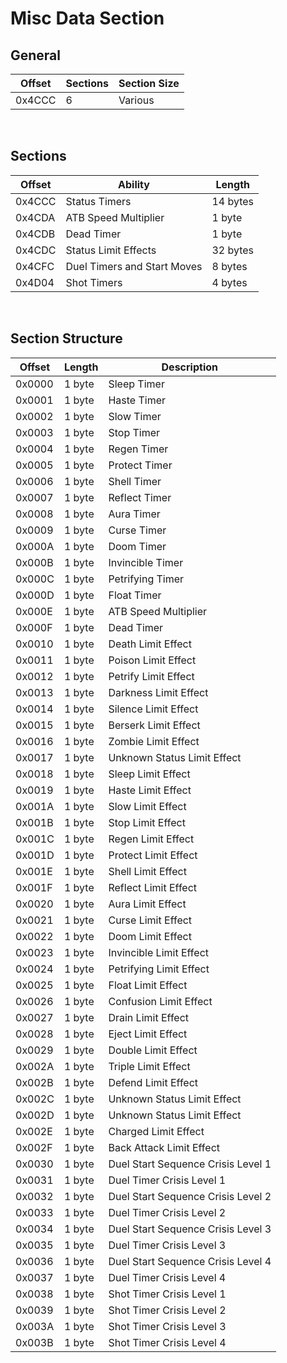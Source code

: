 # Misc Data Section
## General
| Offset        | Sections | Section Size |
| ------------- | ---------| -------------|
| 0x4CCC        | 6        | Various      |
<br/>

## Sections
| Offset | Ability                      | Length   |
| ------ | ---------------------------- | -------- |
| 0x4CCC | Status Timers                | 14 bytes |
| 0x4CDA | ATB Speed Multiplier         | 1 byte   |
| 0x4CDB | Dead Timer                   | 1 byte   |
| 0x4CDC | Status Limit Effects         | 32 bytes |
| 0x4CFC | Duel Timers and Start Moves  | 8 bytes  |
| 0x4D04 | Shot Timers                  | 4 bytes  |
<br/>

## Section Structure
| Offset        | Length        | Description                         |
| ------------- | --------------| ----------------------------------- |
| 0x0000        | 1 byte        | Sleep Timer                         |
| 0x0001        | 1 byte        | Haste Timer                         |
| 0x0002        | 1 byte        | Slow  Timer                         |
| 0x0003        | 1 byte        | Stop Timer                          |
| 0x0004        | 1 byte        | Regen Timer                         |
| 0x0005        | 1 byte        | Protect Timer                       |
| 0x0006        | 1 byte        | Shell Timer                         |
| 0x0007        | 1 byte        | Reflect Timer                       |
| 0x0008        | 1 byte        | Aura Timer                          |
| 0x0009        | 1 byte        | Curse Timer                         |
| 0x000A        | 1 byte        | Doom Timer                          |
| 0x000B        | 1 byte        | Invincible Timer                    |
| 0x000C        | 1 byte        | Petrifying Timer                    |
| 0x000D        | 1 byte        | Float Timer                         |
| 0x000E        | 1 byte        | ATB Speed Multiplier                |
| 0x000F        | 1 byte        | Dead Timer                          |
| 0x0010        | 1 byte        | Death Limit Effect                  |
| 0x0011        | 1 byte        | Poison Limit Effect                 |
| 0x0012        | 1 byte        | Petrify Limit Effect                |
| 0x0013        | 1 byte        | Darkness Limit Effect               |
| 0x0014        | 1 byte        | Silence Limit Effect                |
| 0x0015        | 1 byte        | Berserk Limit Effect                |
| 0x0016        | 1 byte        | Zombie Limit Effect                 |
| 0x0017        | 1 byte        | Unknown Status Limit Effect         |
| 0x0018        | 1 byte        | Sleep Limit Effect                  |
| 0x0019        | 1 byte        | Haste Limit Effect                  |
| 0x001A        | 1 byte        | Slow Limit Effect                   |
| 0x001B        | 1 byte        | Stop Limit Effect                   |
| 0x001C        | 1 byte        | Regen Limit Effect                  |
| 0x001D        | 1 byte        | Protect Limit Effect                |
| 0x001E        | 1 byte        | Shell Limit Effect                  |
| 0x001F        | 1 byte        | Reflect Limit Effect                |
| 0x0020        | 1 byte        | Aura Limit Effect                   |
| 0x0021        | 1 byte        | Curse Limit Effect                  |
| 0x0022        | 1 byte        | Doom Limit Effect                   |
| 0x0023        | 1 byte        | Invincible Limit Effect             |
| 0x0024        | 1 byte        | Petrifying Limit Effect             |
| 0x0025        | 1 byte        | Float Limit Effect                  |
| 0x0026        | 1 byte        | Confusion Limit Effect              |
| 0x0027        | 1 byte        | Drain Limit Effect                  |
| 0x0028        | 1 byte        | Eject Limit Effect                  |
| 0x0029        | 1 byte        | Double Limit Effect                 |
| 0x002A        | 1 byte        | Triple Limit Effect                 |
| 0x002B        | 1 byte        | Defend Limit Effect                 |
| 0x002C        | 1 byte        | Unknown Status Limit Effect         |
| 0x002D        | 1 byte        | Unknown Status Limit Effect         |
| 0x002E        | 1 byte        | Charged Limit Effect                |
| 0x002F        | 1 byte        | Back Attack Limit Effect            |
| 0x0030        | 1 byte        | Duel Start Sequence Crisis Level 1  |
| 0x0031        | 1 byte        | Duel Timer Crisis Level 1           |
| 0x0032        | 1 byte        | Duel Start Sequence Crisis Level 2  |
| 0x0033        | 1 byte        | Duel Timer Crisis Level 2           |
| 0x0034        | 1 byte        | Duel Start Sequence Crisis Level 3  |
| 0x0035        | 1 byte        | Duel Timer Crisis Level 3           |
| 0x0036        | 1 byte        | Duel Start Sequence Crisis Level 4  |
| 0x0037        | 1 byte        | Duel Timer Crisis Level 4           |
| 0x0038        | 1 byte        | Shot Timer Crisis Level 1           |
| 0x0039        | 1 byte        | Shot Timer Crisis Level 2           |
| 0x003A        | 1 byte        | Shot Timer Crisis Level 3           |
| 0x003B        | 1 byte        | Shot Timer Crisis Level 4           |